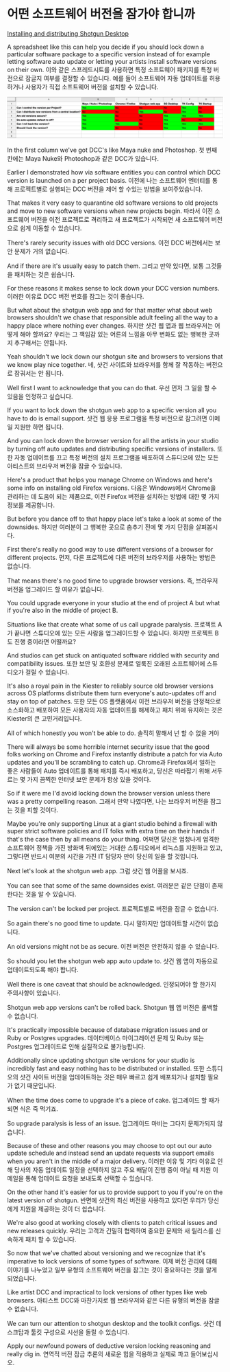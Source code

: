 # 어떤 소프트웨어 버전을 잠가야 합니까

[Installing and distributing Shotgun Desktop](https://youtu.be/5nRZ5GgcOnk?t=10m32s)

A spreadsheet like this can help you decide if you should lock down a particular software package to a specific version instead of for example letting software auto update or letting your artists install software versions on their own.
이와 같은 스프레드시트를 사용하면 특정 소프트웨어 패키지를 특정 버전으로 잠글지 여부를 결정할 수 있습니다. 예를 들어 소프트웨어 자동 업데이트를 허용하거나 사용자가 직접 소프트웨어 버전을 설치할 수 있습니다.

![Local Image](/img/13/10.png)

In the first column we've got DCC's like Maya nuke and Photoshop.
첫 번째 칸에는 Maya Nuke와 Photoshop과 같은 DCC가 있습니다.

Earlier I demonstrated how via software entities you can control which DCC version is launched on a per project basis.
이전에 나는 소프트웨어 엔터티를 통해 프로젝트별로 실행되는 DCC 버전을 제어 할 수있는 방법을 보여주었습니다.

That makes it very easy to quarantine old software versions to old projects and move to new software versions when new projects begin.
따라서 이전 소프트웨어 버전을 이전 프로젝트로 격리하고 새 프로젝트가 시작되면 새 소프트웨어 버전으로 쉽게 이동할 수 있습니다.

There's rarely security issues with old DCC versions.
이전 DCC 버전에서는 보안 문제가 거의 없습니다.

And if there are it's usually easy to patch them.
그리고 만약 있다면, 보통 그것들을 패치하는 것은 쉽습니다.

For these reasons it makes sense to lock down your DCC version numbers.
이러한 이유로 DCC 버전 번호를 잠그는 것이 좋습니다.

But what about the shotgun web app and for that matter what about web browsers shouldn't we chase that responsible adult feeling all the way to a happy place where nothing ever changes.
하지만 샷건 웹 앱과 웹 브라우저는 어떻게 해야 할까요? 우리는 그 책임감 있는 어른의 느낌을 아무 변화도 없는 행복한 곳까지 추구해서는 안됩니다.

Yeah shouldn't we lock down our shotgun site and browsers to versions that we know play nice together.
네, 샷건 사이트와 브라우저를 함께 잘 작동하는 버전으로 잠궈서는 안 됩니다.

Well first I want to acknowledge that you can do that.
우선 먼저 그 일을 할 수 있음을 인정하고 싶습니다.

If you want to lock down the shotgun web app to a specific version all you have to do is email support.
샷건 웹 응용 프로그램을 특정 버전으로 잠그려면 이메일 지원만 하면 됩니다.

And you can lock down the browser version for all the artists in your studio by turning off auto updates and distributing specific versions of installers.
또한 자동 업데이트를 끄고 특정 버전의 설치 프로그램을 배포하여 스튜디오에 있는 모든 아티스트의 브라우저 버전을 잠글 수 있습니다.

Here's a product that helps you manage Chrome on Windows and here's some info on installing old Firefox versions.
다음은 Windows에서 Chrome을 관리하는 데 도움이 되는 제품으로, 이전 Firefox 버전을 설치하는 방법에 대한 몇 가지 정보를 제공합니다.

But before you dance off to that happy place let's take a look at some of the downsides.
하지만 여러분이 그 행복한 곳으로 춤추기 전에 몇 가지 단점을 살펴봅시다.

First there's really no good way to use different versions of a browser for different projects.
먼저, 다른 프로젝트에 다른 버전의 브라우저를 사용하는 방법은 없습니다.

That means there's no good time to upgrade browser versions.
즉, 브라우저 버전을 업그레이드 할 여유가 없습니다.

You could upgrade everyone in your studio at the end of project A but what if you're also in the middle of project B.

Situations like that create what some of us call upgrade paralysis.
프로젝트 A가 끝나면 스튜디오에 있는 모든 사람을 업그레이드할 수 있습니다. 하지만 프로젝트 B도 진행 중이라면 어떨까요?

And studios can get stuck on antiquated software riddled with security and compatibility issues.
또한 보안 및 호환성 문제로 얼룩진 오래된 소프트웨어에 스튜디오가 걸릴 수 있습니다.

It's also a royal pain in the Kiester to reliably source old browser versions across OS platforms distribute them turn everyone's auto-updates off and stay on top of patches.
또한 모든 OS 플랫폼에서 이전 브라우저 버전을 안정적으로 소스화하고 배포하여 모든 사용자의 자동 업데이트를 해제하고 패치 위에 유지하는 것은 Kiester의 큰 고민거리입니다.

All of which honestly you won't be able to do.
솔직히 말해서 넌 할 수 없을 거야

There will always be some horrible internet security issue that the good folks working on Chrome and Firefox instantly distribute a patch for via Auto updates and you'll be scrambling to catch up.
Chrome과 Firefox에서 일하는 좋은 사람들이 Auto 업데이트를 통해 패치를 즉시 배포하고, 당신은 따라잡기 위해 서두르는 몇 가지 끔찍한 인터넷 보안 문제가 항상 있을 것이다.

So if it were me I'd avoid locking down the browser version unless there was a pretty compelling reason.
그래서 만약 나였다면, 나는 브라우저 버전을 잠그는 것을 피할 것이다.

Maybe you're only supporting Linux at a giant studio behind a firewall with super strict software policies and IT folks with extra time on their hands if that's the case then by all means do your thing.
어쩌면 당신은 엄청나게 엄격한 소프트웨어 정책을 가진 방화벽 뒤에있는 거대한 스튜디오에서 리눅스를 지원하고 있고, 그렇다면 반드시 여분의 시간을 가진 IT 담당자 만이 당신의 일을 할 것입니다.

Next let's look at the shotgun web app.
그럼 샷건 웹 어플을 보시죠.

You can see that some of the same downsides exist.
여러분은 같은 단점이 존재한다는 것을 알 수 있습니다.

The version can't be locked per project.
프로젝트별로 버전을 잠글 수 없습니다.

So again there's no good time to update.
다시 말하지만 업데이트할 시간이 없습니다.

An old versions might not be as secure.
이전 버전은 안전하지 않을 수 있습니다.

So should you let the shotgun web app auto update to.
샷건 웹 앱이 자동으로 업데이트되도록 해야 합니다.

Well there is one caveat that should be acknowledged.
인정되어야 할 한가지 주의사항이 있습니다.

Shotgun web app versions can't be rolled back.
Shotgun 웹 앱 버전은 롤백할 수 없습니다.

It's practically impossible because of database migration issues and or Ruby or Postgres upgrades.
데이터베이스 마이그레이션 문제 및 Ruby 또는 Postgres 업그레이드로 인해 실질적으로 불가능합니다.

Additionally since updating shotgun site versions for your studio is incredibly fast and easy nothing has to be distributed or installed.
또한 스튜디오의 샷건 사이트 버전을 업데이트하는 것은 매우 빠르고 쉽게 배포되거나 설치할 필요가 없기 때문입니다.

When the time does come to upgrade it's a piece of cake.
업그레이드 할 때가 되면 식은 죽 먹기죠.

So upgrade paralysis is less of an issue.
업그레이드 마비는 그다지 문제가되지 않습니다.

Because of these and other reasons you may choose to opt out our auto update schedule and instead send an update requests via support emails when you aren't in the middle of a major delivery.
이러한 이유 및 기타 이유로 인해 당사의 자동 업데이트 일정을 선택하지 않고 주요 배달이 진행 중이 아닐 때 지원 이메일을 통해 업데이트 요청을 보내도록 선택할 수 있습니다.

On the other hand it's easier for us to provide support to you if you're on the latest version of shotgun.
반면에 샷건의 최신 버전을 사용하고 있다면 우리가 당신에게 지원을 제공하는 것이 더 쉽습니다.

We're also good at working closely with clients to patch critical issues and new releases quickly.
우리는 고객과 긴밀히 협력하여 중요한 문제와 새 릴리스를 신속하게 패치 할 수 있습니다.

So now that we've chatted about versioning and we recognize that it's imperative to lock versions of some types of software.
이제 버전 관리에 대해 이야기를 나누었고 일부 유형의 소프트웨어 버전을 잠그는 것이 중요하다는 것을 알게 되었습니다.

Like artist DCC and impractical to lock versions of other types like web browsers.
아티스트 DCC와 마찬가지로 웹 브라우저와 같은 다른 유형의 버전을 잠글 수 없습니다.

We can turn our attention to shotgun desktop and the toolkit configs.
샷건 데스크탑과 툴킷 구성으로 시선을 돌릴 수 있습니다.

Apply our newfound powers of deductive version locking reasoning and really dig in.
연역적 버전 잠금 추론의 새로운 힘을 적용하고 실제로 파고 들어보십시오.
